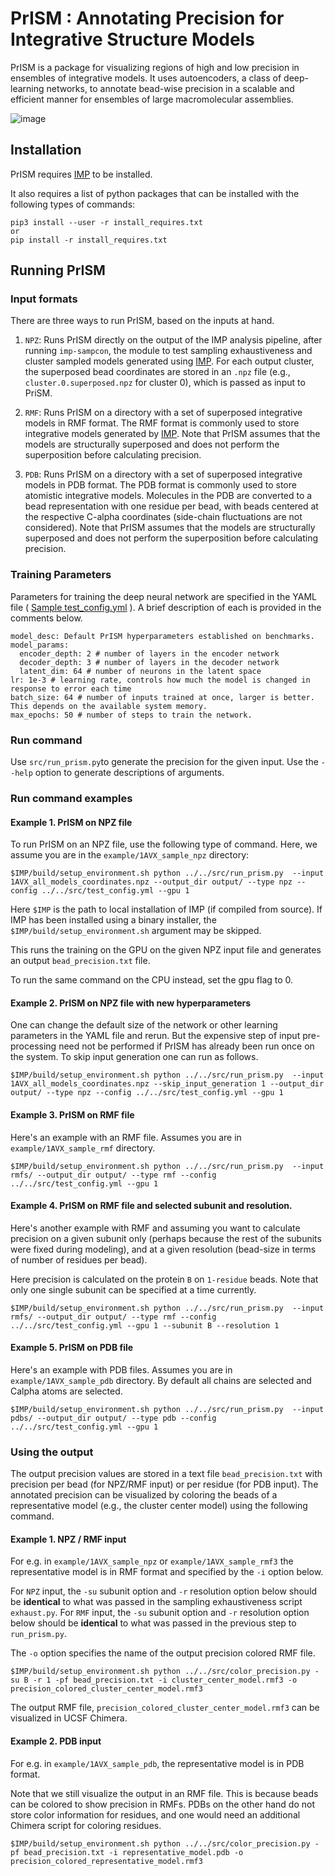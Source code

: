 # PrISM : Annotating Precision for Integrative Structure Models
PrISM is a package for visualizing regions of high and low precision in ensembles of integrative models. It uses autoencoders, a class of deep-learning networks, to annotate bead-wise precision in a scalable and efficient manner for ensembles of large macromolecular assemblies.

![image](https://user-images.githubusercontent.com/8314735/117098104-218ed400-ad8b-11eb-97ff-9e92f76d288e.png)


## Installation
PrISM requires [IMP](http://integrativemodeling.org) to be installed.

It also requires a list of python packages that can be installed with the following types of commands:

```
pip3 install --user -r install_requires.txt
or
pip install -r install_requires.txt
```

## Running PrISM

### Input formats
There are three ways to run PrISM, based on the inputs at hand.

1. `NPZ`: Runs PrISM directly on the output of the IMP analysis pipeline, after running `imp-sampcon`, the module to test sampling exhaustiveness and cluster sampled models generated using [IMP](http://integrativemodeling.org). For each output cluster, the superposed bead coordinates are stored in an `.npz` file (e.g., `cluster.0.superposed.npz` for cluster 0), which is passed as input to PriSM.  

2. `RMF`: Runs PrISM on a directory with a set of superposed integrative models in RMF format. The RMF format is commonly used to store integrative models generated by [IMP](http://integrativemodeling.org). Note that PrISM assumes that the models are structurally superposed and does not perform the superposition before calculating precision.

3. `PDB`: Runs PrISM on a directory with a set of superposed integrative models in PDB format. The PDB format is commonly used to store atomistic integrative models. Molecules in the PDB are converted to a bead representation with one residue per bead, with beads centered at the respective C-alpha coordinates (side-chain fluctuations are not considered). Note that PrISM assumes that the models are structurally superposed and does not perform the superposition before calculating precision.

### Training Parameters
Parameters for training the deep neural network are specified in the YAML file ( [Sample test_config.yml](src/test_config.yml) ).
A brief description of each is provided in the comments below.

```
model_desc: Default PrISM hyperparameters established on benchmarks.
model_params:
  encoder_depth: 2 # number of layers in the encoder network
  decoder_depth: 3 # number of layers in the decoder network
  latent_dim: 64 # number of neurons in the latent space
lr: 1e-3 # learning rate, controls how much the model is changed in response to error each time
batch_size: 64 # number of inputs trained at once, larger is better. This depends on the available system memory.
max_epochs: 50 # number of steps to train the network.
```

### Run command

Use `src/run_prism.py`to generate the precision for the given input. Use the `--help` option to generate descriptions of arguments.

### Run command examples

#### Example 1. PrISM on NPZ file
To run PrISM on an NPZ file, use the following type of command. Here, we assume you are in the `example/1AVX_sample_npz` directory:

```
$IMP/build/setup_environment.sh python ../../src/run_prism.py  --input 1AVX_all_models_coordinates.npz --output_dir output/ --type npz --config ../../src/test_config.yml --gpu 1
```

Here `$IMP` is the path to local installation of IMP (if compiled from source). If IMP has been installed using a binary installer, the `$IMP/build/setup_environment.sh` argument may be skipped.

This runs the training on the GPU on the given NPZ input file and generates an output `bead_precision.txt` file.

To run the same command on the CPU instead, set the gpu flag to 0. 

#### Example 2.  PrISM on NPZ file with new hyperparameters

One can change the default size of the network or other learning parameters in the YAML file and rerun.
But the expensive step of input pre-processing need not be performed if PrISM has already been run once on the system. To skip input generation one can run as follows.

```
$IMP/build/setup_environment.sh python ../../src/run_prism.py  --input 1AVX_all_models_coordinates.npz --skip_input_generation 1 --output_dir output/ --type npz --config ../../src/test_config.yml --gpu 1
```

#### Example 3. PrISM on RMF file
Here's an example with an RMF file. Assumes you are in `example/1AVX_sample_rmf` directory.

```
$IMP/build/setup_environment.sh python ../../src/run_prism.py  --input rmfs/ --output_dir output/ --type rmf --config ../../src/test_config.yml --gpu 1
```

#### Example 4. PrISM on RMF file and selected subunit and resolution. 

Here's another example with RMF and assuming you want to calculate precision on a given subunit only (perhaps because the rest of the subunits were fixed during modeling), and at a given resolution (bead-size in terms of number of residues per bead). 

Here precision is calculated on the protein `B` on `1-residue` beads. Note that only one single subunit can be specified at a time currently. 

```
$IMP/build/setup_environment.sh python ../../src/run_prism.py  --input rmfs/ --output_dir output/ --type rmf --config ../../src/test_config.yml --gpu 1 --subunit B --resolution 1 
```

#### Example 5. PrISM on PDB file 

Here's an example with PDB files. Assumes you are in `example/1AVX_sample_pdb` directory. By default all chains are selected and Calpha atoms are selected. 

```
$IMP/build/setup_environment.sh python ../../src/run_prism.py  --input pdbs/ --output_dir output/ --type pdb --config ../../src/test_config.yml --gpu 1 
```

### Using the output
The output precision values are stored in a text file `bead_precision.txt` with precision per bead (for NPZ/RMF input) or per residue (for PDB input). The annotated precision can be visualized by coloring the beads of a representative model (e.g., the cluster center model) using the following command.  

#### Example 1. NPZ / RMF input  
For e.g. in `example/1AVX_sample_npz` or `example/1AVX_sample_rmf3` the representative model is in RMF format and specified by the `-i` option below. 

For `NPZ` input, the `-su` subunit option and `-r` resolution option below should be **identical** to what was passed in the sampling exhaustiveness script `exhaust.py`.
For `RMF` input, the `-su` subunit option and `-r` resolution option below should be **identical** to what was passed in the previous step to `run_prism.py`.

The `-o` option specifies the name of the output precision colored RMF file. 

```
$IMP/build/setup_environment.sh python ../../src/color_precision.py -su B -r 1 -pf bead_precision.txt -i cluster_center_model.rmf3 -o precision_colored_cluster_center_model.rmf3
```
The output RMF file, `precision_colored_cluster_center_model.rmf3` can be visualized in UCSF Chimera. 

#### Example 2. PDB input
For e.g. in `example/1AVX_sample_pdb`, the representative model is in PDB format.   

Note that we still visualize the output in an RMF file. This is because beads can be colored to show precision in RMFs. PDBs on the other hand do not store color information for residues, and one would need an additional Chimera script for coloring residues.  

```
$IMP/build/setup_environment.sh python ../../src/color_precision.py -pf bead_precision.txt -i representative_model.pdb -o precision_colored_representative_model.rmf3 
```
